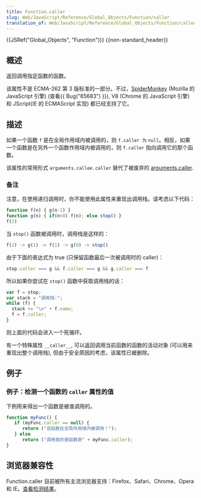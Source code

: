 ```yaml
---
title: Function.caller
slug: Web/JavaScript/Reference/Global_Objects/Function/caller
translation_of: Web/JavaScript/Reference/Global_Objects/Function/caller
---
```

{{JSRef("Global_Objects", "Function")}} {{non-standard_header}}

## 概述

返回调用指定函数的函数。

该属性不是 ECMA-262 第 3 版标准的一部分。不过，[SpiderMonkey](/zh-cn/SpiderMonkey) (Mozilla 的 JavaScript 引擎) (查看{{ Bug("65683") }}), V8 (Chrome 的 JavaScript 引擎) 和 JScript(IE 的 ECMAScript 实现) 都已经支持了它。

## 描述

如果一个函数 `f` 是在全局作用域内被调用的，则 `f.caller 为` `null`。相反，如果一个函数是在另外一个函数作用域内被调用的，则 `f.caller` 指向调用它的那个函数。

该属性的常用形式 `arguments.callee.caller` 替代了被废弃的 [arguments.caller](/zh-cn/JavaScript/Reference/Functions_and_function_scope/arguments/caller).

### 备注

注意，在使用递归调用时，你不能使用此属性来重现出调用栈。请考虑以下代码：

```js
function f(n) { g(n-1) }
function g(n) { if(n>0) f(n); else stop() }
f(2)
```

当 `stop()` 函数被调用时，调用栈是这样的：

```js
f(2) -> g(1) -> f(1) -> g(0) -> stop()
```

由于下面的表达式为 true (只保留函数最后一次被调用时的 caller)：

```js
stop.caller === g && f.caller === g && g.caller === f
```

所以如果你尝试在 `stop()` 函数中获取调用栈的话：

```js
var f = stop;
var stack = "调用栈:";
while (f) {
  stack += "\n" + f.name;
  f = f.caller;
}
```

则上面的代码会进入一个死循环。

有一个特殊属性 `__caller__`, 可以返回调用当前函数的函数的活动对象 (可以用来重现出整个调用栈), 但由于安全原因的考虑，该属性已被删除。

## 例子

### 例子：检测一个函数的 `caller` 属性的值

下例用来得出一个函数是被谁调用的。

```js
function myFunc() {
   if (myFunc.caller == null) {
      return ("该函数在全局作用域内被调用！");
   } else
      return ("调用我的是函数是" + myFunc.caller);
}
```

## 浏览器兼容性

Function.caller 目前被所有主流浏览器支持：Firefox、Safari、Chrome、Opera 和 IE。[查看检测结果](http://dl.dropbox.com/u/534786/callertest.html)。
